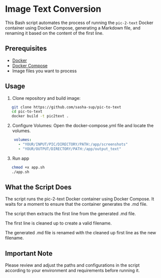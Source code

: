 # Image Text Conversion

This Bash script automates the process of running the `pic-2-text` Docker container using Docker Compose, generating a Markdown file, and renaming it based on the content of the first line.

## Prerequisites

- [Docker](https://www.docker.com/get-started)
- [Docker Compose](https://docs.docker.com/compose/install/)
- Image files you want to process

## Usage
 
1. Clone repository and build image:
```bash
   git clone https://github.com/sasha-sup/pic-to-text
   cd pic-to-text
   docker build -t pic2text .
```
2. Configure Volumes:
Open the docker-compose.yml file and locate the volumes.

```yaml
    volumes:
      - "YOUR/INPUT/PIC/DIRECTORY/PATH:/app/screenshots"
      - "YOUR/OUTPUT/DIRECTORY/PATH:/app/output_text"
```
3. Run app
```bash
   chmod +x app.sh
   ./app.sh
```
## What the Script Does
The script runs the pic-2-text Docker container using Docker Compose.
It waits for a moment to ensure that the container generates the .md file.

The script then extracts the first line from the generated .md file.

The first line is cleaned up to create a valid filename.

The generated .md file is renamed with the cleaned up first line as the new filename.

##  Important Note
Please review and adjust the paths and configurations in the script according to your environment and requirements before running it.